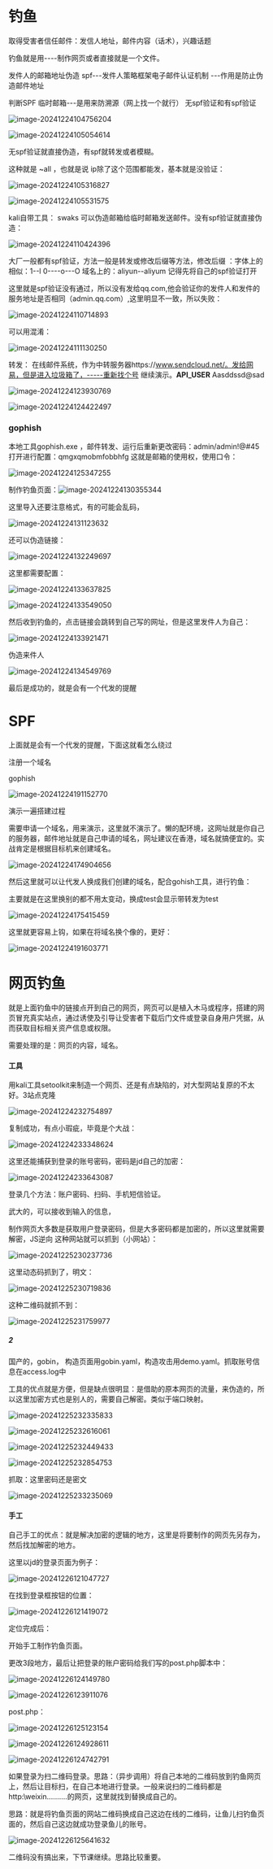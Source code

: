 # 钓鱼

取得受害者信任邮件：发信人地址，邮件内容（话术），兴趣话题  

钓鱼就是用----制作网页或者直接就是一个文件。

发件人的邮箱地址伪造  spf---发件人策略框架电子邮件认证机制 ---作用是防止伪造邮件地址

  判断SPF   临时邮箱---是用来防溯源（网上找一个就行）  无spf验证和有spf验证

![image-20241224104756204](https://cdn.jsdelivr.net/gh/maybeyjb/blue-team/img/202506161525307.png)

![image-20241224105054614](https://cdn.jsdelivr.net/gh/maybeyjb/blue-team/img/202506161525308.png)

无spf验证就直接伪造，有spf就转发或者模糊。

这种就是  ~all ，也就是说 ip除了这个范围都能发，基本就是没验证：

![image-20241224105316827](https://cdn.jsdelivr.net/gh/maybeyjb/blue-team/img/202506161525309.png)

![image-20241224105531575](https://cdn.jsdelivr.net/gh/maybeyjb/blue-team/img/202506161525310.png)

kali自带工具： swaks   可以伪造邮箱给临时邮箱发送邮件。没有spf验证就直接伪造：

![image-20241224110424396](https://cdn.jsdelivr.net/gh/maybeyjb/blue-team/img/202506161525311.png)

大厂一般都有spf验证，方法一般是转发或修改后缀等方法，修改后缀 ：字体上的相似：1--l   0----o---O   域名上的：aliyun--aliyum                      记得先将自己的spf验证打开

这里就是spf验证没有通过，所以没有发给qq.com,他会验证你的发件人和发件的服务地址是否相同（admin.qq.com）,这里明显不一致，所以失败：

![image-20241224110714893](https://cdn.jsdelivr.net/gh/maybeyjb/blue-team/img/202506161525312.png)

可以用混淆：

![image-20241224111130250](https://cdn.jsdelivr.net/gh/maybeyjb/blue-team/img/202506161525313.png)

转发：  在线邮件系统，作为中转服务器https://www.sendcloud.net/。发给网易，但是进入垃圾箱了，-----重新找个号 继续演示。**API_USER**       Aasddssd@sad

![image-20241224123930769](https://cdn.jsdelivr.net/gh/maybeyjb/blue-team/img/202506161525314.png)

![image-20241224124422497](https://cdn.jsdelivr.net/gh/maybeyjb/blue-team/img/202506161525316.png)

### gophish

本地工具gophish.exe ，邮件转发、运行后重新更改密码：admin/admin!@#45         打开进行配置：qmgxqmobmfobbhfg 这就是邮箱的使用权，使用口令：

![image-20241224125347255](https://cdn.jsdelivr.net/gh/maybeyjb/blue-team/img/202506161525317.png)

制作钓鱼页面：![image-20241224130355344](https://cdn.jsdelivr.net/gh/maybeyjb/blue-team/img/202506161525318.png)

这里导入还要注意格式，有的可能会乱码，

![image-20241224131123632](https://cdn.jsdelivr.net/gh/maybeyjb/blue-team/img/202506161525319.png)

还可以伪造链接：

![image-20241224132249697](https://cdn.jsdelivr.net/gh/maybeyjb/blue-team/img/202506161525320.png)

这里都需要配置：

![image-20241224133637825](https://cdn.jsdelivr.net/gh/maybeyjb/blue-team/img/202506161525321.png)

![image-20241224133549050](https://cdn.jsdelivr.net/gh/maybeyjb/blue-team/img/202506161525322.png)

然后收到钓鱼的，点击链接会跳转到自己写的网址，但是这里发件人为自己：

![image-20241224133921471](https://cdn.jsdelivr.net/gh/maybeyjb/blue-team/img/202506161525323.png)

 伪造来件人

![image-20241224134549769](https://cdn.jsdelivr.net/gh/maybeyjb/blue-team/img/202506161525324.png)



最后是成功的，就是会有一个代发的提醒

# SPF

上面就是会有一个代发的提醒，下面这就看怎么绕过

注册一个域名

gophish



![image-20241224191152770](https://cdn.jsdelivr.net/gh/maybeyjb/blue-team/img/202506161525325.png)

演示一遍搭建过程

需要申请一个域名，用来演示，这里就不演示了。懒的配环境，这网址就是你自己的服务器，邮件地址就是自己申请的域名，网址建议在香港，域名就搞便宜的。实战肯定是根据目标机来创建域名。

![image-20241224174904656](https://cdn.jsdelivr.net/gh/maybeyjb/blue-team/img/202506161525326.png)

然后这里就可以让代发人换成我们创建的域名，配合gohish工具，进行钓鱼：

主要就是在这里换别的都不用太变动，换成test会显示带转发为test

![image-20241224175415459](https://cdn.jsdelivr.net/gh/maybeyjb/blue-team/img/202506161525327.png)

这里就更容易上钩，如果在将域名换个像的，更好：

![image-20241224191603771](https://cdn.jsdelivr.net/gh/maybeyjb/blue-team/img/202506161525328.png)

# 网页钓鱼



就是上面钓鱼中的链接点开到自己的网页，网页可以是植入木马或程序，搭建的网页冒充真实站点，通过诱使及引导让受害者下载后门文件或登录自身用户凭据，从而获取目标相关资产信息或权限。

需要处理的是：网页的内容，域名。

#### 工具

  用kali工具setoolkit来制造一个网页、还是有点缺陷的，对大型网站复原的不太好。3站点克隆

![image-20241224232754897](https://cdn.jsdelivr.net/gh/maybeyjb/blue-team/img/202506161525329.png)

复制成功，有点小瑕疵，毕竟是个大战：

![image-20241224233348624](https://cdn.jsdelivr.net/gh/maybeyjb/blue-team/img/202506161525330.png)

这里还能捕获到登录的账号密码，密码是jd自己的加密：

![image-20241224233643087](https://cdn.jsdelivr.net/gh/maybeyjb/blue-team/img/202506161525331.png)



登录几个方法：账户密码、扫码、手机短信验证。

 武大的，可以接收到输入的信息，   

制作网页大多数是获取用户登录密码，但是大多密码都是加密的，所以这里就需要解密，JS逆向    这种网站就可以抓到（小网站）：

![image-20241225230237736](https://cdn.jsdelivr.net/gh/maybeyjb/blue-team/img/202506161525332.png)

这里动态码抓到了，明文：

![image-20241225230719836](https://cdn.jsdelivr.net/gh/maybeyjb/blue-team/img/202506161525333.png)

这种二维码就抓不到：

![image-20241225231759977](https://cdn.jsdelivr.net/gh/maybeyjb/blue-team/img/202506161525334.png)

##### 2

  国产的，gobin，     构造页面用gobin.yaml，构造攻击用demo.yaml。抓取账号信息在access.log中

工具的优点就是方便，但是缺点很明显：是借助的原本网页的流量，来伪造的，所以这里加密方式也是别人的，需要自己解密。类似于端口映射。

![image-20241225232335833](https://cdn.jsdelivr.net/gh/maybeyjb/blue-team/img/202506161525335.png)

![image-20241225232616061](https://cdn.jsdelivr.net/gh/maybeyjb/blue-team/img/202506161525336.png)



![image-20241225232449433](https://cdn.jsdelivr.net/gh/maybeyjb/blue-team/img/202506161525337.png)



![image-20241225232854753](https://cdn.jsdelivr.net/gh/maybeyjb/blue-team/img/202506161525338.png)

抓取：这里密码还是密文

![image-20241225233235069](https://cdn.jsdelivr.net/gh/maybeyjb/blue-team/img/202506161525339.png)

#### 手工

 自己手工的优点：就是解决加密的逻辑的地方，这里是将要制作的网页先另存为，然后找加解密的地方。

这里以jd的登录页面为例子：

![image-20241226121047727](https://cdn.jsdelivr.net/gh/maybeyjb/blue-team/img/202506161525340.png)

在找到登录框按钮的位置：

![image-20241226121419072](https://cdn.jsdelivr.net/gh/maybeyjb/blue-team/img/202506161525341.png)

定位完成后：

开始手工制作钓鱼页面。

更改3段地方，最后让把登录的账户密码给我们写的post.php脚本中：

![image-20241226124149780](https://cdn.jsdelivr.net/gh/maybeyjb/blue-team/img/202506161525342.png)



![image-20241226123911076](https://cdn.jsdelivr.net/gh/maybeyjb/blue-team/img/202506161525343.png)

post.php：

![image-20241226125123154](https://cdn.jsdelivr.net/gh/maybeyjb/blue-team/img/202506161525344.png)

![image-20241226124928611](https://cdn.jsdelivr.net/gh/maybeyjb/blue-team/img/202506161525345.png)

![image-20241226124742791](https://cdn.jsdelivr.net/gh/maybeyjb/blue-team/img/202506161525346.png)

   如果登录为扫二维码登录。思路：（异步调用）将自己本地的二维码放到钓鱼网页上，然后让目标扫，在自己本地进行登录。一般来说扫的二维码都是http:\\weixin..........的网页，这里就找到替换成自己的。

思路：就是将钓鱼页面的网站二维码换成自己这边在线的二维码，让鱼儿扫钓鱼页面的，然后自己这边就成功登录鱼儿的账号。

![image-20241226125641632](https://cdn.jsdelivr.net/gh/maybeyjb/blue-team/img/202506161525347.png)

二维码没有搞出来，下节课继续。思路比较重要。

